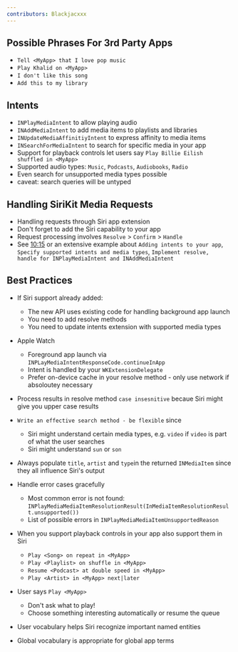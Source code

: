 ```yaml
---
contributors: Blackjacxxx
---
```



## Possible Phrases For 3rd Party Apps

- `Tell <MyApp> that I love pop music`
- `Play Khalid on <MyApp>` 
- `I don't like this song` 
- `Add this to my library`


## Intents

- `INPlayMediaIntent` to allow playing audio
- `INAddMediaIntent` to add media items to playlists and libraries
- `INUpdateMediaAffinitiyIntent` to express affinity to media items
- `INSearchForMediaIntent` to search for specific media in your app
- Support for playback controls let users say `Play Billie Eilish shuffled in <MyApp>`
- Supported audio types: `Music`, `Podcasts`, `Audiobooks`, `Radio`
- Even search for unsupported media types possible 
- caveat: search queries will be untyped


## Handling SiriKit Media Requests

- Handling requests through Siri app extension
- Don't forget to add the Siri capability to your app
- Request processing involves `Resolve` > `Confirm` > `Handle`
- See [10:15](https://developer.apple.com/videos/play/wwdc2019/207/?time=610) or an extensive example about `Adding intents to your app`, `Specify supported intents and media types`, `Implement resolve, handle for INPlayMediaIntent and INAddMediaIntent`


## Best Practices

- If Siri support already added:
  - The new API uses existing code for handling background app launch
  - You need to add resolve methods
  - You need to update intents extension with supported media types

- Apple Watch
  - Foreground app launch via `INPLayMediaIntentResponseCode.continueInApp`
  - Intent is handled by your `WKExtensionDelegate`
  - Prefer on-device cache in your resolve method - only use network if absoloutey necessary

- Process results in resolve method `case insesnitive` becaue Siri might give you upper case results
- `Write an effective search method - be flexible` since 
  - Siri might understand certain media types, e.g. `video` if `video` is part of what the user searches
  - Siri might understand `sun` or `son` 

- Always populate `title`, `artist` and `type`in the returned `INMediaItem` since they all influence Siri's output 
- Handle error cases gracefully
  - Most common error is not found: `INPlayMediaMediaItemResolutionResult(InMediaItemResolutionResult.unsupported())`
  - List of possible errors in `INPlayMediaMediaItemUnsupportedReason`

- When you support playback controls in your app also support them in Siri
  - `Play <Song> on repeat in <MyApp>`
  - `Play <Playlist> on shuffle in <MyApp>`
  - `Resume <Podcast> at double speed in <MyApp>`
  - `Play <Artist> in <MyApp> next|later`

- User says `Play <MyApp>`
  - Don't ask what to play!
  - Choose something interesting automatically or resume the queue

- User vocabulary helps Siri recognize important named entities
- Global vocabulary is appropriate for global app terms